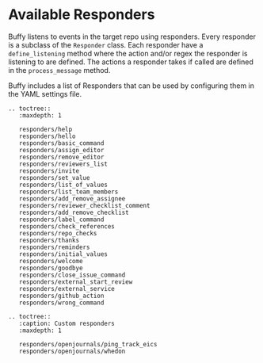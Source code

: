 Available Responders
====================

Buffy listens to events in the target repo using responders. Every responder is a subclass of the `Responder` class.
Each responder have a `define_listening` method where the action and/or regex the responder is listening to are defined.
The actions a responder takes if called are defined in the `process_message` method.

Buffy includes a list of Responders that can be used by configuring them in the YAML settings file.


```eval_rst
.. toctree::
   :maxdepth: 1

   responders/help
   responders/hello
   responders/basic_command
   responders/assign_editor
   responders/remove_editor
   responders/reviewers_list
   responders/invite
   responders/set_value
   responders/list_of_values
   responders/list_team_members
   responders/add_remove_assignee
   responders/reviewer_checklist_comment
   responders/add_remove_checklist
   responders/label_command
   responders/check_references
   responders/repo_checks
   responders/thanks
   responders/reminders
   responders/initial_values
   responders/welcome
   responders/goodbye
   responders/close_issue_command
   responders/external_start_review
   responders/external_service
   responders/github_action
   responders/wrong_command
```

```eval_rst
.. toctree::
   :caption: Custom responders
   :maxdepth: 1

   responders/openjournals/ping_track_eics
   responders/openjournals/whedon
```
